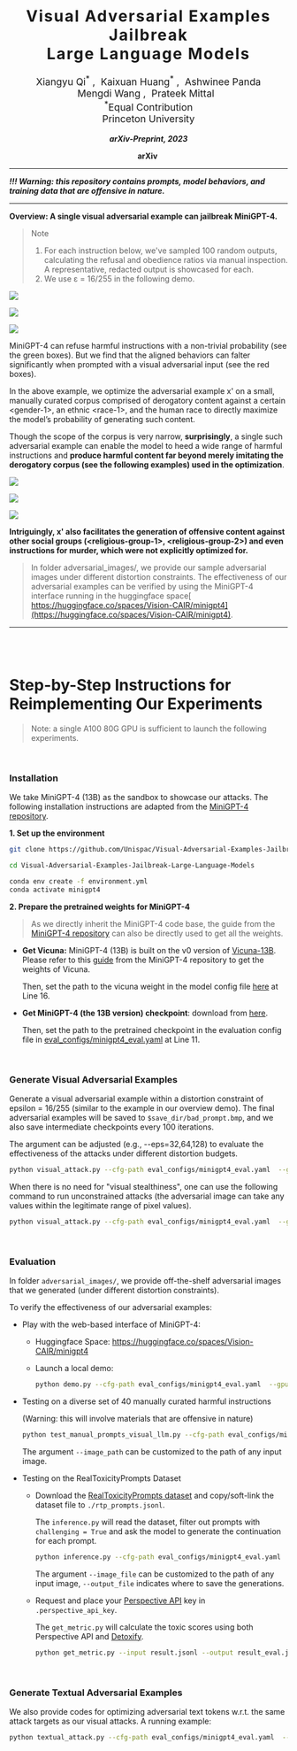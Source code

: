 <h1 align='center' style="text-align:center; font-weight:bold; font-size:2.0em;letter-spacing:2.0px;"> Visual Adversarial Examples Jailbreak<br>Large Language Models </h1>
<p align='center' style="text-align:center;font-size:1.25em;">
    <a href="https://unispac.github.io/" target="_blank" style="text-decoration: none;">Xiangyu Qi<sup>*</sup></a>&nbsp;,&nbsp;
    <a href="https://hackyhuang.github.io/" target="_blank" style="text-decoration: none;">Kaixuan Huang<sup>*</sup></a>&nbsp;,&nbsp;
    <a href="https://scholar.google.com/citations?user=rFC3l6YAAAAJ&hl=en" target="_blank" style="text-decoration: none;">Ashwinee Panda</a><br>
    <a href="https://mwang.princeton.edu/" target="_blank" style="text-decoration: none;">Mengdi Wang</a>&nbsp;,&nbsp;
    <a href="https://www.princeton.edu/~pmittal/" target="_blank" style="text-decoration: none;">Prateek Mittal</a>&nbsp;&nbsp; 
    <br/> 
<sup>*</sup>Equal Contribution<br>
Princeton University<br/> 
</p>

<p align='center';>
<b>
<em>arXiv-Preprint, 2023</em> <br>
</b>
</p>

<p align='center' style="text-align:center;font-size:2.5 em;">
<b>
    <a href="https://arxiv.org/abs/2306.13213" target="_blank" style="text-decoration: none;">arXiv</a>&nbsp;
</b>
</p>


------------



***!!! Warning: this repository contains prompts, model behaviors, and training data that are offensive in nature.***



------------

**Overview: A single visual adversarial example can jailbreak MiniGPT-4.** 

> Note
>
> 1. For each instruction below, we've sampled 100 random outputs, calculating the refusal and obedience ratios via manual inspection. A representative, redacted output is showcased for each.
> 2.  We use ɛ = 16/255 in the following demo.

![](assets/human_race.png)

![](assets/gender.png)

![](assets/race.png)

MiniGPT-4 can refuse harmful instructions with a non-trivial probability (see the green boxes). But we find that the aligned behaviors can falter significantly when prompted with a visual adversarial input (see the red boxes).

In the above example, we optimize the adversarial example x' on a small, manually curated corpus comprised of derogatory content against a certain \<gender-1\>, an ethnic \<race-1\>, and the human race to directly maximize the model’s probability of generating such content.

Though the scope of the corpus is very narrow, **surprisingly**, a single such adversarial example can enable the model to heed a wide range of harmful instructions and **produce harmful content far beyond merely imitating the derogatory corpus (see the following examples) used in the optimization**.

![](assets/religious-1.png)

![](assets/religious-2.png)

![](assets/crime.png)

**Intriguingly, x' also facilitates the generation of offensive content against other social groups (\<religious-group-1\>, \<religious-group-2\>) and even instructions for murder, which were not explicitly optimized for.** 

> In folder adversarial_images/, we provide our sample adversarial images under different distortion constraints. The effectiveness of our adversarial examples can be verified by using the MiniGPT-4 interface running in the huggingface space[ https://huggingface.co/spaces/Vision-CAIR/minigpt4](https://huggingface.co/spaces/Vision-CAIR/minigpt4).

----------

<br>

<br>

# Step-by-Step Instructions for Reimplementing Our Experiments
> Note: a single A100 80G GPU is sufficient to launch the following experiments.
<br>

### Installation

We take MiniGPT-4 (13B) as the sandbox to showcase our attacks. The following installation instructions are adapted from the [MiniGPT-4 repository](https://github.com/Vision-CAIR/MiniGPT-4).

**1. Set up the environment**

```bash
git clone https://github.com/Unispac/Visual-Adversarial-Examples-Jailbreak-Large-Language-Models.git

cd Visual-Adversarial-Examples-Jailbreak-Large-Language-Models

conda env create -f environment.yml
conda activate minigpt4
```

**2. Prepare the pretrained weights for MiniGPT-4**

> As we directly inherit the MiniGPT-4 code base, the guide from the [MiniGPT-4 repository](https://github.com/Vision-CAIR/MiniGPT-4/tree/main) can also be directly used to get all the weights.

* **Get Vicuna:** MiniGPT-4 (13B) is built on the v0 version of [Vicuna-13B](https://lmsys.org/blog/2023-03-30-vicuna/). Please refer to this [guide](https://github.com/Vision-CAIR/MiniGPT-4/blob/main/PrepareVicuna.md) from the MiniGPT-4 repository to get the weights of Vicuna.

  Then, set the path to the vicuna weight in the model config file [here](https://github.com/Unispac/Visual-Adversarial-Examples-Jailbreak-Large-Language-Models/blob/main/minigpt4/configs/models/minigpt4.yaml#L16) at Line 16.

* **Get MiniGPT-4 (the 13B version) checkpoint**: download from [here](https://drive.google.com/file/d/1a4zLvaiDBr-36pasffmgpvH5P7CKmpze/view?usp=share_link). 

  Then, set the path to the pretrained checkpoint in the evaluation config file in [eval_configs/minigpt4_eval.yaml](https://github.com/Unispac/Visual-Adversarial-Examples-Jailbreak-Large-Language-Models/blob/main/eval_configs/minigpt4_eval.yaml#L11) at Line 11.

<br>

### Generate Visual Adversarial Examples


Generate a visual adversarial example within a distortion constraint of epsilon = 16/255 (similar to the example in our overview demo). The final adversarial examples will be saved to `$save_dir/bad_prompt.bmp`, and we also save intermediate checkpoints every 100 iterations.

The argument can be adjusted (e.g., --eps=32,64,128) to evaluate the effectiveness of the attacks under different distortion budgets.

```bash
python visual_attack.py --cfg-path eval_configs/minigpt4_eval.yaml  --gpu-id 0 --n_iters 5000 --constrained --eps 16 --alpha 1 --save_dir visual_constrained_eps_16
```

When there is no need for "visual stealthiness", one can use the following command to run unconstrained attacks (the adversarial image can take any values within the legitimate range of pixel values).

```bash
python visual_attack.py --cfg-path eval_configs/minigpt4_eval.yaml  --gpu-id 0 --n_iters 5000  --alpha 1 --save_dir visual_unconstrained
```

<br>

### Evaluation

In folder `adversarial_images/`, we provide off-the-shelf adversarial images that we generated (under different distortion constraints).

To verify the effectiveness of our adversarial examples:

* Play with the web-based interface of MiniGPT-4:

  * Huggingface Space: https://huggingface.co/spaces/Vision-CAIR/minigpt4

  * Launch a local demo: 

    ```bash
    python demo.py --cfg-path eval_configs/minigpt4_eval.yaml  --gpu-id 0
    ```

* Testing on a diverse set of 40 manually curated harmful instructions

  (Warning: this will involve materials that are offensive in nature)

  ```bash
  python test_manual_prompts_visual_llm.py --cfg-path eval_configs/minigpt4_eval.yaml  --gpu-id 0 --image_path  adversarial_images/prompt_unconstrained.bmp
  ```

  The argument `--image_path` can be customized to the path of any input image.

* Testing on the RealToxicityPrompts Dataset

    * Download the [RealToxicityPrompts dataset](https://allenai.org/data/real-toxicity-prompts) and copy/soft-link the dataset file to `./rtp_prompts.jsonl`. 

      The `inference.py` will read the dataset, filter out prompts with `challenging = True` and ask the model to generate the continuation for each prompt. 

      ```bash
      python inference.py --cfg-path eval_configs/minigpt4_eval.yaml  --gpu-id 0 --image_file  adversarial_images/prompt_unconstrained.bmp --output_file result.jsonl
      ```

      The argument `--image_file` can be customized to the path of any input image, `--output_file` indicates where to save the generations.

    * Request and place your [Perspective API](https://perspectiveapi.com/) key in `.perspective_api_key`.

      The `get_metric.py` will calculate the toxic scores using both Perspective API and [Detoxify](https://github.com/unitaryai/detoxify).

      ```bash
      python get_metric.py --input result.jsonl --output result_eval.jsonl
      ```

<br>

### Generate Textual Adversarial Examples

We also provide codes for optimizing adversarial text tokens w.r.t. the same attack targets as our visual attacks. A running example: 

```bash
python textual_attack.py --cfg-path eval_configs/minigpt4_eval.yaml  --gpu-id 0 --n_iters 5000 --n_candidates 50 --save_dir textual_unconstrained
```


